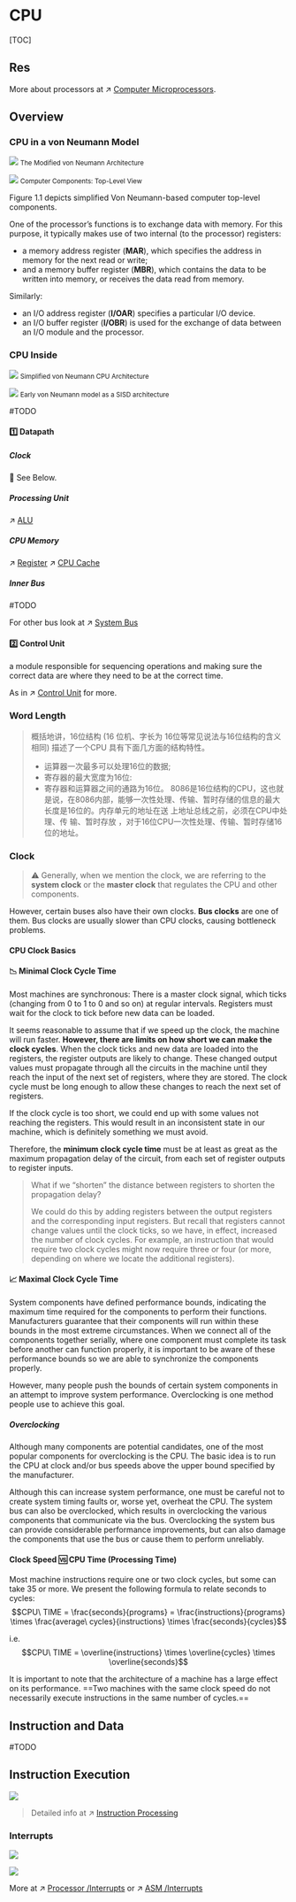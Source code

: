 # CPU

[TOC]



## Res
More about processors at ↗ [Computer Microprocessors](../../../../Microcomputer%20Principles%20&%20Interfaces/Computer%20Microarchitectures/Computer%20Processors/Computer%20Microprocessors.md). 



## Overview
### CPU in a von Neumann Model
![](../../../../../../../Assets/Pics/Pasted%20image%2020230302132111.png)
<small>The Modified von Neumann Architecture</small>

![](../../../../../../../Assets/Pics/Screenshot%202023-03-02%20at%204.11.10%20PM.png)
<small>Computer Components: Top-Level View</small>

Figure 1.1 depicts simplified Von Neumann-based computer top-level components. 

One of the processor’s functions is to exchange data with memory. For this purpose, it typically makes use of two internal (to the processor) registers:
- a memory address register (**MAR**), which specifies the address in memory for the next read or write; 
- and a memory buffer register (**MBR**), which contains the data to be written into memory, or receives the data read from memory. 

Similarly:
- an I/O address register (**I/OAR**) specifies a particular I/O device. 
- an I/O buffer register (**I/OBR**) is used for the exchange of data between an I/O module and the processor.


### CPU Inside
![](../../../../../../../Assets/Pics/arch%20(1).jpg)
<small>Simplified von Neumann CPU Architecture</small>

![](../../../../../../../Assets/Pics/Pasted%20image%2020230304155503.png)
<small>Early von Neumann model as a SISD architecture</small>

#TODO 

#### 1️⃣ Datapath
##### Clock
👀 See Below.

##### Processing Unit 
↗ [ALU](ALU.md)

##### CPU Memory
↗ [Register](Register.md)
↗ [CPU Cache](CPU%20Cache.md)

##### Inner Bus
#TODO 

For other bus look at ↗ [System Bus](../../Bus/Bus.md)


#### 2️⃣ Control Unit
a module responsible for sequencing operations and making sure the correct data are where they need to be at the correct time.

As in ↗ [Control Unit](Control%20Unit.md) for more.



### Word Length
>概括地讲，16位结构 (16 位机、字长为 16位等常见说法与16位结构的含义相同) 描述了一个CPU 具有下面几方面的结构特性。
>- 运算器一次最多可以处理16位的数据;
>- 寄存器的最大宽度为16位:
>- 寄存器和运算器之间的通路为16位。
 8086是16位结构的CPU，这也就是说，在8086内部，能够一次性处理、传输、暂时存储的信息的最大长度是16位的。内存单元的地址在送 上地址总线之前，必须在CPU中处理、传 输、暂时存放 ，对于16位CPU一次性处理、传输、暂时存储16位的地址。



### Clock 
>⚠ 
>Generally, when we mention the clock, we are referring to the **system clock** or the **master clock** that regulates the CPU and other components.
> 
 However, certain buses also have their own clocks. **Bus clocks** are one of them. Bus clocks are usually slower than CPU clocks, causing bottleneck problems.


#### CPU Clock Basics

#### 📉 Minimal Clock Cycle Time
Most machines are synchronous: There is a master clock signal, which ticks (changing from 0 to 1 to 0 and so on) at regular intervals. Registers must wait for the clock to tick before new data can be loaded. 

It seems reasonable to assume that if we speed up the clock, the machine will run faster. **However, there are limits on how short we can make the clock cycles**. When the clock ticks and new data are loaded into the registers, the register outputs are likely to change. These changed output values must propagate through all the circuits in the machine until they reach the input of the next set of registers, where they are stored. The clock cycle must be long enough to allow these changes to reach the next set of registers. 

If the clock cycle is too short, we could end up with some values not reaching the registers. This would result in an inconsistent state in our machine, which is definitely something we must avoid.

Therefore, the **minimum clock cycle time** must be at least as great as the maximum propagation delay of the circuit, from each set of register outputs to register inputs.

>  What if we “shorten” the distance between registers to shorten the propagation delay?
>  
>  We could do this by adding registers between the output registers and the corresponding input registers. But recall that registers cannot change values until the clock ticks, so we have, in effect, increased the number of clock cycles. For example, an instruction that would require two clock cycles might now require three or four (or more, depending on where we locate the additional registers).


#### 📈 Maximal Clock Cycle Time
System components have defined performance bounds, indicating the maximum time required for the components to perform their functions. Manufacturers guarantee that their components will run within these bounds in the most extreme circumstances. When we connect all of the components together serially, where one component must complete its task before another can function properly, it is important to be aware of these performance bounds so we are able to synchronize the components properly. 

However, many people push the bounds of certain system components in an attempt to improve system performance. Overclocking is one method people use to achieve this goal.

##### Overclocking
Although many components are potential candidates, one of the most popular components for overclocking is the CPU. The basic idea is to run the CPU at clock and/or bus speeds above the upper bound specified by the manufacturer.

Although this can increase system performance, one must be careful not to create system timing faults or, worse yet, overheat the CPU. The system bus can also be overclocked, which results in overclocking the various components that communicate via the bus. Overclocking the system bus can provide considerable performance improvements, but can also damage the components that use the bus or cause them to perform unreliably.


#### Clock Speed 🆚 CPU Time (Processing Time)
Most machine instructions require one or two clock cycles, but some can take 35 or more. We present the following formula to relate seconds to cycles:
$$CPU\ TIME = \frac{seconds}{programs} = \frac{instructions}{programs} \times \frac{average\ cycles}{instructions} \times \frac{seconds}{cycles}$$

i.e.
$$CPU\ TIME = \overline{instructions} \times \overline{cycles} \times  \overline{seconds}$$

It is important to note that the architecture of a machine has a large effect on its performance. ==Two machines with the same clock speed do not necessarily execute instructions in the same number of cycles.==



## Instruction and Data
#TODO 



## Instruction Execution
![](../../../../../../../Assets/Pics/Screenshot%202023-03-03%20at%209.05.51%20AM.png)

> Detailed info at ↗ [Instruction Processing](../Instruction%20Processing/Instruction%20Processing.md)


### Interrupts
![](../../../../../../../Assets/Pics/Screenshot%202023-03-03%20at%209.10.54%20AM.png)

![](../../../../../../../Assets/Pics/Screenshot%202023-03-03%20at%209.15.46%20AM.png)

More at ↗ [Processor /Interrupts](../Instruction%20Processing/Interrupts.md)
or ↗ [ASM /Interrupts](../../../../../👩‍💻%20Languages%20Programming/ASM/⚡️%20ASM%20Advance/Interrupts/Interrupts.md)
